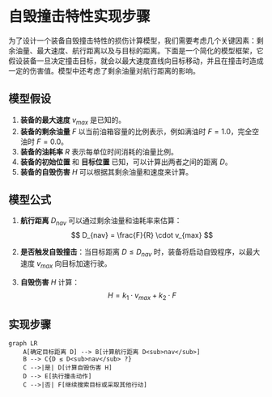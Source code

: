 # 自毁撞击特性实现步骤

为了设计一个装备自毁撞击特性的损伤计算模型，我们需要考虑几个关键因素：剩余油量、最大速度、航行距离以及与目标的距离。下面是一个简化的模型框架，它假设装备一旦决定撞击目标，就会以最大速度直线向目标移动，并且在撞击时造成一定的伤害值。模型中还考虑了剩余油量对航行距离的影响。

## 模型假设

1. **装备的最大速度** $v_{max}$ 是已知的。
2. **装备的剩余油量** $F$ 以当前油箱容量的比例表示，例如满油时 $F = 1.0$，完全空油时 $F = 0.0$。
3. **装备的油耗率** $R$ 表示每单位时间消耗的油量比例。
4. **装备的初始位置** 和 **目标位置** 已知，可以计算出两者之间的距离 $D$。
5. **装备的自毁伤害** $H$ 可以根据其剩余油量和速度来计算。

## 模型公式

1. **航行距离** $D_{nav}$ 可以通过剩余油量和油耗率来估算：
   $$
   D_{nav} = \frac{F}{R} \cdot v_{max}
   $$

2. **是否触发自毁撞击**：当目标距离 $D \leq D_{nav}$ 时，装备将启动自毁程序，以最大速度 $v_{max}$ 向目标加速行驶。

3. **自毁伤害** $H$ 计算：
   $$
   H = k_1 \cdot v_{max} + k_2 \cdot F
   $$

## 实现步骤

```mermaid
graph LR
    A[确定目标距离 D] --> B[计算航行距离 D<sub>nav</sub>]
    B --> C{D ≤ D<sub>nav</sub> ?}
    C -->|是| D[计算自毁伤害 H]
    D --> E[执行撞击动作]
    C -->|否| F[继续搜索目标或采取其他行动]

```

